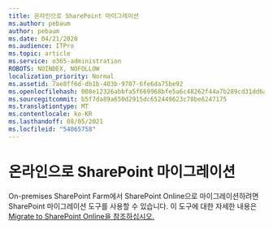 ```yaml
---
title: 온라인으로 SharePoint 마이그레이션
ms.author: pebaum
author: pebaum
ms.date: 04/21/2020
ms.audience: ITPro
ms.topic: article
ms.service: o365-administration
ROBOTS: NOINDEX, NOFOLLOW
localization_priority: Normal
ms.assetid: 7ae8ff6d-db1b-403b-9707-6fe6da75be92
ms.openlocfilehash: 008e12326abbfa5f669968bfe5a6c48262f44a7b289cd31dd6a229f78d268a34
ms.sourcegitcommit: b5f7da89a650d2915dc652449623c78be6247175
ms.translationtype: MT
ms.contentlocale: ko-KR
ms.lasthandoff: 08/05/2021
ms.locfileid: "54065758"
---
```

# <a name="migrate-on-premises-to-sharepoint-online"></a>온라인으로 SharePoint 마이그레이션

On-premises SharePoint Farm에서 SharePoint Online으로 마이그레이션하려면 SharePoint 마이그레이션 도구를 사용할 수 있습니다. 이 도구에 대한 자세한 내용은 [Migrate to SharePoint Online을 참조하십시오.](https://go.microsoft.com/fwlink/?linkid=2019574)
  

